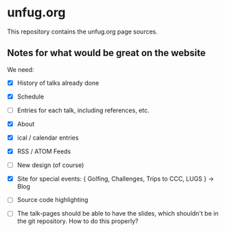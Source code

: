 # unfug.org

This repository contains the unfug.org page sources.

## Notes for what would be great on the website

We need:

* [x] History of talks already done
* [x] Schedule
* [ ] Entries for each talk, including references, etc.
* [x] About
* [x] ical / calendar entries
* [x] RSS / ATOM Feeds
* [ ] New design (of course)
* [x] Site for special events: { Golfing, Challenges, Trips to CCC, LUGS } -> Blog
* [ ] Source code highlighting
* [ ] The talk-pages should be able to have the slides, which shouldn't be in the
  git repository. How to do this properly?

